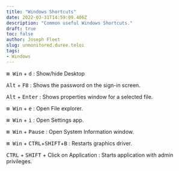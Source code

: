 ```yaml
---
title: "Windows Shortcuts"
date: 2022-03-31T14:59:09.406Z
description: "Common useful Windows Shortcuts."
draft: true
toc: false
author: Joseph Fleet
slug: unmonitored.duree.teloi
tags:
- Windows
---
```

<kbd>⊞ Win</kbd> + <kbd>d</kbd> : Show/hide Desktop

<kbd>Alt</kbd> + <kbd>F8</kbd> : Shows the password on the sign-in screen.

<kbd>Alt</kbd> + <kbd>Enter</kbd> : Shows properties window for a selected file.

<kbd>⊞ Win</kbd> + <kbd>e</kbd> : Open File explorer.

<kbd>⊞ Win</kbd> + <kbd>i</kbd> : Open Settings app.

<kbd>⊞ Win</kbd> + <kbd>Pause</kbd> : Open System Information window.

<kbd>⊞ Win</kbd> + <kbd>CTRL</kbd>+<kbd>SHIFT</kbd>+<kbd>B</kbd> : Restarts graphics driver.

<kbd>CTRL</kbd> + <kbd>SHIFT</kbd> + Click on Application : Starts application with admin privileges.

